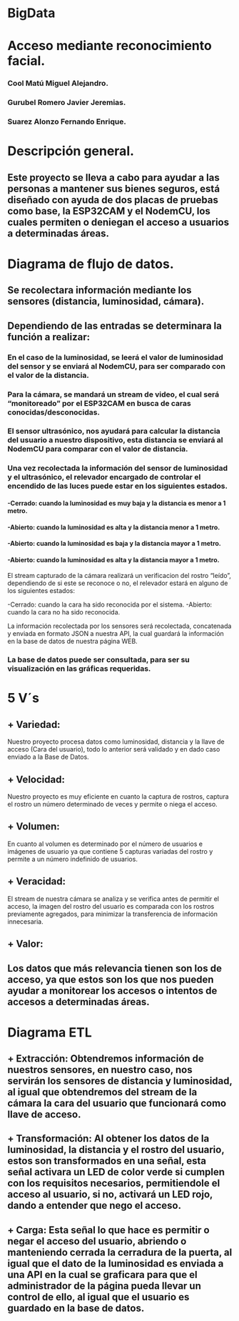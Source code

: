 # BigData

# Acceso mediante reconocimiento facial.

### Cool Matú Miguel Alejandro.
### Gurubel Romero Javier Jeremias.
### Suarez Alonzo Fernando Enrique.

# Descripción general.

## Este proyecto se lleva a cabo para ayudar a las personas a mantener sus bienes seguros, está diseñado con ayuda de dos placas de pruebas como base, la ESP32CAM y el NodemCU, los cuales permiten o deniegan el acceso a usuarios a determinadas áreas.


# Diagrama de flujo de datos.

## Se recolectara información mediante los sensores (distancia, luminosidad, cámara).

## Dependiendo de las entradas se determinara la función a realizar:

### En el caso de la luminosidad, se leerá el valor de luminosidad del sensor y se enviará al NodemCU, para ser comparado con el valor de la distancia.

### Para la cámara, se mandará un stream de video, el cual será “monitoreado” por el ESP32CAM en busca de caras conocidas/desconocidas.

### El sensor ultrasónico, nos ayudará para calcular la distancia del usuario a nuestro dispositivo, esta distancia se enviará al NodemCU para comparar con el valor de distancia.

### Una vez recolectada la información del sensor de luminosidad y el ultrasónico, el relevador encargado de controlar el encendido de las luces puede estar en los siguientes estados.

#### -Cerrado: cuando la luminosidad es muy baja y la distancia es menor a 1 metro.
#### -Abierto: cuando la luminosidad es alta y la distancia menor a 1 metro.
#### -Abierto: cuando la luminosidad es baja y la distancia mayor a 1 metro.
#### -Abierto: cuando la luminosidad es alta y la distancia mayor a 1 metro.

El stream capturado de la cámara realizará un verificacion del rostro “leído”, dependiendo de si este se reconoce o no, el relevador estará en alguno de los siguientes estados:

-Cerrado: cuando la cara ha sido reconocida por el sistema.
-Abierto: cuando la cara no ha sido reconocida. 

La información recolectada por los sensores será recolectada, concatenada y enviada en formato JSON a nuestra API, la cual guardará la información en la base de datos de nuestra página WEB.


### La base de datos puede ser consultada, para ser su visualización en las gráficas requeridas.

# 5 V´s

## + Variedad: 
Nuestro proyecto procesa datos como luminosidad, distancia y la llave de acceso (Cara del usuario), todo lo anterior será validado y en dado caso enviado a la Base de Datos.
## + Velocidad:
 
Nuestro proyecto es muy eficiente en cuanto la captura de rostros, captura el rostro un número determinado de veces  y permite o niega el acceso. 

## + Volumen:

En cuanto al volumen es determinado por el número de usuarios e imágenes de usuario  ya que contiene 5 capturas variadas del rostro y permite a un número indefinido de usuarios.

## + Veracidad:

 El stream de nuestra cámara se analiza y se verifica antes de permitir el acceso, la imagen del rostro del usuario es comparada con los rostros previamente agregados, para minimizar la transferencia de información innecesaria.



## + Valor: 

## Los datos que más relevancia tienen son los de acceso, ya que estos son los que nos pueden ayudar a monitorear los accesos o intentos de accesos a determinadas áreas.


# Diagrama ETL
## + Extracción: Obtendremos información de nuestros sensores, en nuestro caso, nos servirán los sensores de distancia y luminosidad, al igual que obtendremos del stream de la cámara la cara del usuario que funcionará como llave de acceso.
## + Transformación: Al obtener los datos de la luminosidad, la distancia y el rostro del usuario, estos son transformados en una señal, esta señal activara un LED de color verde si cumplen con los requisitos necesarios, permitiendole el acceso al usuario, si no, activará un LED rojo, dando a entender que nego el acceso.

## + Carga: Esta señal lo que hace es permitir o negar el acceso del usuario, abriendo o manteniendo cerrada la cerradura de la puerta, al igual que el dato de la luminosidad es enviada a una API en la cual se graficara para que el administrador de la página pueda llevar un control de ello, al igual que el usuario es guardado en la base de datos.
